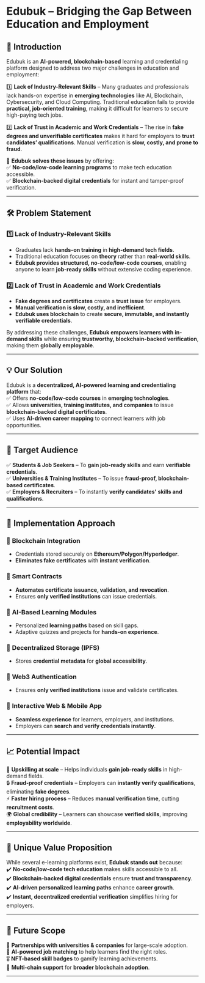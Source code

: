 # Edubuk – Bridging the Gap Between Education and Employment

## 🚀 Introduction  
Edubuk is an **AI-powered, blockchain-based** learning and credentialing platform designed to address two major challenges in education and employment:  

1️⃣ **Lack of Industry-Relevant Skills** – Many graduates and professionals lack hands-on expertise in **emerging technologies** like AI, Blockchain, Cybersecurity, and Cloud Computing. Traditional education fails to provide **practical, job-oriented training**, making it difficult for learners to secure high-paying tech jobs.  

2️⃣ **Lack of Trust in Academic and Work Credentials** – The rise in **fake degrees and unverifiable certificates** makes it hard for employers to **trust candidates’ qualifications**. Manual verification is **slow, costly, and prone to fraud**.  

🚀 **Edubuk solves these issues** by offering:  
✅ **No-code/low-code learning programs** to make tech education accessible.  
✅ **Blockchain-backed digital credentials** for instant and tamper-proof verification.  

---

## 🛠️ Problem Statement  

### 1️⃣ Lack of Industry-Relevant Skills  
- Graduates lack **hands-on training** in **high-demand tech fields**.  
- Traditional education focuses on **theory** rather than **real-world skills**.  
- **Edubuk provides structured, no-code/low-code courses**, enabling anyone to learn **job-ready skills** without extensive coding experience.  

### 2️⃣ Lack of Trust in Academic and Work Credentials  
- **Fake degrees and certificates** create a **trust issue** for employers.  
- **Manual verification is slow, costly, and inefficient**.  
- **Edubuk uses blockchain** to create **secure, immutable, and instantly verifiable credentials**.  

By addressing these challenges, **Edubuk empowers learners with in-demand skills** while ensuring **trustworthy, blockchain-backed verification**, making them **globally employable**.  

---

## 💡 Our Solution  

Edubuk is a **decentralized, AI-powered learning and credentialing platform** that:  
✅ Offers **no-code/low-code courses** in **emerging technologies**.  
✅ Allows **universities, training institutes, and companies** to issue **blockchain-backed digital certificates**.  
✅ Uses **AI-driven career mapping** to connect learners with job opportunities.  

---

## 🎯 Target Audience  

✅ **Students & Job Seekers** – To **gain job-ready skills** and earn **verifiable credentials**.  
✅ **Universities & Training Institutes** – To issue **fraud-proof, blockchain-based certificates**.  
✅ **Employers & Recruiters** – To instantly **verify candidates' skills and qualifications**.  

---

## 🔧 Implementation Approach  

### 🔹 **Blockchain Integration**  
- Credentials stored securely on **Ethereum/Polygon/Hyperledger**.  
- **Eliminates fake certificates** with **instant verification**.  

### 🔹 **Smart Contracts**  
- **Automates certificate issuance, validation, and revocation**.  
- Ensures **only verified institutions** can issue credentials.  

### 🔹 **AI-Based Learning Modules**  
- Personalized **learning paths** based on skill gaps.  
- Adaptive quizzes and projects for **hands-on experience**.  

### 🔹 **Decentralized Storage (IPFS)**  
- Stores **credential metadata** for **global accessibility**.  

### 🔹 **Web3 Authentication**  
- Ensures **only verified institutions** issue and validate certificates.  

### 🔹 **Interactive Web & Mobile App**  
- **Seamless experience** for learners, employers, and institutions.  
- Employers can **search and verify credentials instantly**.  

---

## 📈 Potential Impact  

🚀 **Upskilling at scale** – Helps individuals **gain job-ready skills** in high-demand fields.  
🔒 **Fraud-proof credentials** – Employers can **instantly verify qualifications**, eliminating **fake degrees**.  
⚡ **Faster hiring process** – Reduces **manual verification time**, cutting **recruitment costs**.  
🌍 **Global credibility** – Learners can showcase **verified skills**, improving **employability worldwide**.  

---

## 🎯 Unique Value Proposition  

While several e-learning platforms exist, **Edubuk stands out** because:  
✔️ **No-code/low-code tech education** makes skills accessible to all.  
✔️ **Blockchain-backed digital credentials** ensure **trust and transparency**.  
✔️ **AI-driven personalized learning paths** enhance **career growth**.  
✔️ **Instant, decentralized credential verification** simplifies hiring for employers.  

---

## 🔮 Future Scope  

🚀 **Partnerships with universities & companies** for large-scale adoption.  
🤖 **AI-powered job matching** to help learners find the right roles.  
🎖 **NFT-based skill badges** to gamify learning achievements.  
🔗 **Multi-chain support** for **broader blockchain adoption**.  

---

